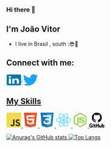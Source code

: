 ### Hi there 👋
## I'm João Vitor
- I live in Brasil , south :😎🥶

## Connect with me:

<a href="https://www.linkedin.com/in/joao-vitor-hanel-6b11ba202/" target="_blank">
<img align="center" alt="Linkedin" height="30" width="40" 
src="https://raw.githubusercontent.com/devicons/devicon/master/icons/linkedin/linkedin-original.svg" style="max-width:100%;"
</a>
  
<a href="https://twitter.com/wfp_z" target="_blank">
<img align="center" alt="Twitter" height="30" width="40" 
src="https://raw.githubusercontent.com/devicons/devicon/master/icons/twitter/twitter-original.svg" style="max-width:100%;"
</a>
  
## My Skills
<img src="https://raw.githubusercontent.com/devicons/devicon/master/icons/javascript/javascript-original.svg" alt="javascript" width="40" height="40"
style="max-width:100%;"></img>
<img src="https://raw.githubusercontent.com/devicons/devicon/master/icons/html5/html5-original.svg" alt="html5" width="40" height="40"
style="max-width:100%;"></img>
<img src="https://raw.githubusercontent.com/devicons/devicon/master/icons/css3/css3-original.svg" alt="css" width="40" height="40"
style="max-width:100%;"></img>
<img src="https://raw.githubusercontent.com/devicons/devicon/master/icons/react/react-original.svg" alt="react" width="40" height="40"
style="max-width:100%;"></img>
<img src="https://raw.githubusercontent.com/devicons/devicon/master/icons/nodejs/nodejs-original.svg" alt="nodejs" width="40" height="40"
style="max-width:100%;"></img>
<img src="https://raw.githubusercontent.com/devicons/devicon/master/icons/github/github-original-wordmark.svg" alt="github" width="40" height="40"
style="max-width:100%;"></img>

![Anurag's GitHub stats](https://github-readme-stats.vercel.app/api?username=JoaoVitorHanel&show_icons=true&theme=dark)
[![Top Langs](https://github-readme-stats.vercel.app/api/top-langs/?username=JoaoVitorHanel)](https://github.com/joaovitorhanel/github-readme-stats)

  
  
 

<!--
**JoaoVitorHanel/JoaoVitorHanel** is a ✨ _special_ ✨ repository because its `README.md` (this file) appears on your GitHub profile.

Here are some ideas to get you started:

- 🔭 I’m currently working on ...
- 🌱 I’m currently learning ...
- 👯 I’m looking to collaborate on ...
- 🤔 I’m looking for help with ...
- 💬 Ask me about ...
- 📫 How to reach me: ...
- 😄 Pronouns: ...
- ⚡ Fun fact: ...
-->
